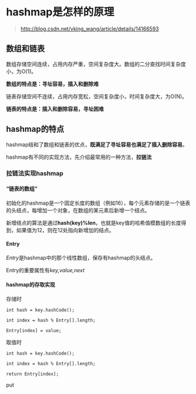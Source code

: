 # hashmap是怎样的原理

> http://blog.csdn.net/vking_wang/article/details/14166593

## 数组和链表
数组存储空间连续，占用内存严重，空间复杂度大。数组的二分查找时间复杂度小，为O(1)。

**数组的特点是：寻址容易，插入和删除难**

链表存储空间不连续，占用内存宽松，空间复杂度小，时间复杂度大，为O(N)。

**链表的特点是：插入和删除容易，寻址困难**

## hashmap的特点
hashmap结和了数组和链表的优点，**既满足了寻址容易也满足了插入删除容易**。

hashmap有不同的实现方法，先介绍最常用的一种方法，**拉链法**

### 拉链法实现hashmap
#### “链表的数组”

初始化的hashmap是一个固定长度的数组（例如16），每个元素存储的是一个链表的头结点，每增加一个对象，在数组的某元素后新增一个结点。

新增结点的算法是通过**hash(key)%len**，也就是key值的哈希值模数组的长度得到，如果值为12，则在12处指向新增加的结点。

#### Entry
*Entry*是hashmap中的那个线性数组，保存有hashmap的头结点。

Entry的重要属性有*key,value,next*


#### hashmap的存取实现
存储时

    int hash = key.hashCode();

    int index = hash % Entry[].length;

    Entry[index] = value;

取值时

    int hash = key.hashCode();

    int index = hash % Entry[].length;

    return Entry[index];

put

